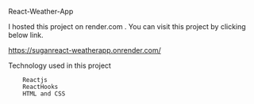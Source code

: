 React-Weather-App

I hosted this project on render.com . You can visit this project by clicking below link.

https://suganreact-weatherapp.onrender.com/

Technology used in this project

        Reactjs
        ReactHooks
        HTML and CSS
        
